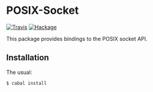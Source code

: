 POSIX-Socket
===========

[![Travis](https://img.shields.io/travis/mvv/posix-socket/master.svg)](https://travis-ci.org/mvv/posix-socket) [![Hackage](https://img.shields.io/hackage/v/posix-socket.svg)](http://hackage.haskell.org/package/posix-socket)

This package provides bindings to the POSIX socket API.

Installation
------------
The usual:

	$ cabal install

